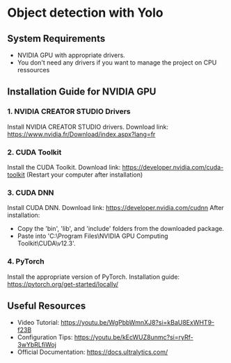 # Object detection with Yolo

## System Requirements
- NVIDIA GPU with appropriate drivers.
- You don't need any drivers if you want to manage the project on CPU ressources

## Installation Guide for NVIDIA GPU

### 1. NVIDIA CREATOR STUDIO Drivers
Install NVIDIA CREATOR STUDIO drivers.
Download link: https://www.nvidia.fr/Download/index.aspx?lang=fr 

### 2. CUDA Toolkit
Install the CUDA Toolkit.
Download link: https://developer.nvidia.com/cuda-toolkit 
(Restart your computer after installation)

### 3. CUDA DNN
Install CUDA DNN.
Download link: https://developer.nvidia.com/cudnn
After installation:
- Copy the 'bin', 'lib', and 'include' folders from the downloaded package.
- Paste into 'C:\Program Files\NVIDIA GPU Computing Toolkit\CUDA\v12.3'.

### 4. PyTorch
Install the appropriate version of PyTorch.
Installation guide: https://pytorch.org/get-started/locally/

## Useful Resources
- Video Tutorial: https://youtu.be/WgPbbWmnXJ8?si=kBaU8ExWHT9-f23B
- Configuration Tips: https://youtu.be/kEcWUZ8unmc?si=ryRf-3wYbRLfiWoj
- Official Documentation: https://docs.ultralytics.com/
